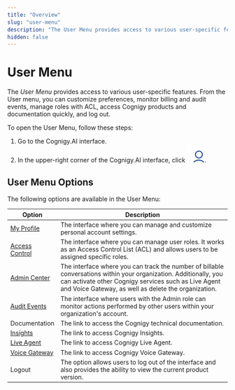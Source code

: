 ```yaml
---
title: "Overview" 
slug: "user-menu"
description: "The User Menu provides access to various user-specific features. Customize preferences, monitor billing and audit events, manage roles with ACL, access Cognigy products and documentation quickly, and log out."
hidden: false 
---
```


# User Menu

The _User Menu_ provides access to various user-specific features.
From the User menu, you can customize preferences, monitor billing and audit events,
manage roles with ACL, access Cognigy products and documentation quickly, and log out.

To open the User Menu, follow these steps:

1. Go to the Cognigy.AI interface.
2. In the upper-right corner of the Cognigy.AI interface, click ![user-menu](../../../_assets/icons/user-menu.svg).

## User Menu Options

The following options are available in the User Menu:

| Option                                                   | Description                                                                                                                                                                                                                      |
|----------------------------------------------------------|----------------------------------------------------------------------------------------------------------------------------------------------------------------------------------------------------------------------------------|
| [My Profile](my-profile.md)                              | The interface where you can manage and customize personal account settings.                                                                                                                                                      |
| [Access Control](../access/access-control.md)            | The interface where you can manage user roles. It works as an Access Control List (ACL) and allows users to be assigned specific roles.                                                                                          |
| [Admin Center](../access/admin-center.md)                | The interface where you can track the number of billable conversations within your organization. Additionally, you can activate other Cognigy services such as Live Agent and Voice Gateway, as well as delete the organization. |
| [Audit Events](../audit-events.md)                       | The interface where users with the Admin role can monitor actions performed by other users within your organization's account.                                                                                                   |
| Documentation                                            | The link to access the Cognigy technical documentation.                                                                                                                                                                          |
| [Insights](../../../insights/overview.md)                | The link to access Cognigy Insights.                                                                                                                                                                                             |
| [Live Agent](../../../live-agent/assistants/overview.md) | The link to access Cognigy Live Agent.                                                                                                                                                                                           |
| [Voice Gateway](../../../voice-gateway/overview.md)      | The link to access Cognigy Voice Gateway.                                                                                                                                                                                        |
| Logout                                                   | The option allows users to log out of the interface and also provides the ability to view the current product version.                                                                                                           |